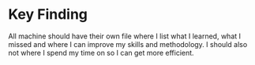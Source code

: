 # Key Finding

All machine should have their own file where I list what I learned, what I missed and where I can improve my skills and methodology. I should also not where I spend my time on so I can get more efficient.
